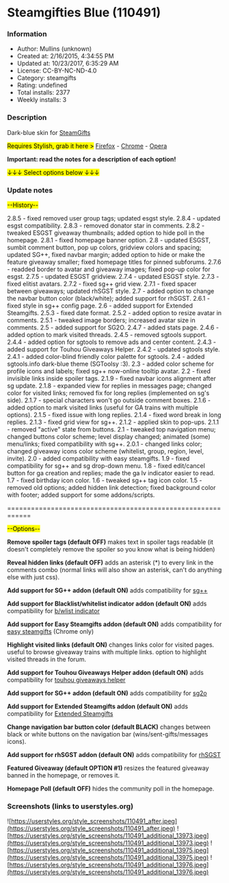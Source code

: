 # Steamgifties Blue (110491)

### Information
- Author: Mullins (unknown)
- Created at: 2/16/2015, 4:34:55 PM
- Updated at: 10/23/2017, 6:35:29 AM
- License:  CC-BY-NC-ND-4.0
- Category: steamgifts
- Rating: undefined
- Total installs: 2377
- Weekly installs: 3


### Description
Dark-blue skin for <a href="http://www.steamgifts.com">SteamGifts</a>

<mark>Requires Stylish, grab it here ></mark> <a href="https://addons.mozilla.org/en/firefox/addon/stylish/">Firefox</a> - <a href="https://chrome.google.com/webstore/detail/stylish/fjnbnpbmkenffdnngjfgmeleoegfcffe">Chrome</a> - <a href="https://addons.opera.com/en/extensions/details/stylish/">Opera</a>

<b>Important: read the notes for a description of each option!</b>

<mark>↓↓↓ Select options below ↓↓↓</mark>

### Update notes
<mark>--History--</mark>

2.8.5 - fixed removed user group tags; updated esgst style.
2.8.4 - updated esgst compatibility.
2.8.3 - removed donator star in comments.
2.8.2 - tweaked ESGST giveaway thumbnails; added option to hide poll in the homepage.
2.8.1 - fixed homepage banner option.
2.8 - updated ESGST, sumbit comment button, pop up colors, gridview colors and spacing; updated SG++, fixed navbar margin; added option to hide or make the feature giveaway smaller; fixed homepage titles for pinned subforums.
2.7.6 - readded border to avatar and giveaway images; fixed pop-up color for esgst.
2.7.5 - updated ESGST gridview.
2.7.4 - updated ESGST style.
2.7.3 - fixed elitist avatars.
2.7.2 - fixed sg++ grid view.
2.7.1 - fixed spacer between giveaways; updated rhSGST style.
2.7 - added option to change the navbar button color (black/white); added support for rhSGST.
2.6.1 - fixed style in sg++ config page.
2.6 - added support for Extended Steamgifts.
2.5.3 - fixed date format.
2.5.2 - added option to resize avatar in comments.
2.5.1 - tweaked image borders; increased avatar size in comments.
2.5 - added support for SG2O.
2.4.7 - added stats page.
2.4.6 - added option to mark visited threads.
2.4.5 - removed sgtools support.
2.4.4 - added option for sgtools to remove ads and center content.
2.4.3 - added support for Touhou Giveaways Helper.
2.4.2 - updated sgtools style.
2.4.1 - added color-blind friendly color palette for sgtools.
2.4 - added sgtools.info dark-blue theme (SGToolsy :3).
2.3 - added color scheme for profile icons and labels; fixed sg++ now-online tooltip avatar.
2.2 - fixed invisible links inside spoiler tags.
2.1.9 - fixed navbar icons alignment after sg update.
2.1.8 - expanded view for replies in messages page; changed color for visited links; removed fix for long replies (implemented on sg's side).
2.1.7 - special characters won't go outside comment boxes.
2.1.6 - added option to mark visited links (useful for GA trains with multiple options).
2.1.5 - fixed issue with long replies.
2.1.4 - fixed word break in long replies.
2.1.3 - fixed grid view for sg++.
2.1.2 - applied skin to pop-ups.
2.1.1 - removed "active" state from buttons.
2.1 - tweaked top navigation menu; changed buttons color scheme; level display changed; animated (some) menu/links; fixed compatibility with sg++.
2.0.1 - changed links color; changed giveaway icons color scheme (whitelist, group, region, level, invite).
2.0 - added compatibility with easy steamgifts.
1.9 - fixed compatibility for sg++ and sg drop-down menu.
1.8 - fixed edit/cancel button for ga creation and replies; made the ga lv indicator easier to read.
1.7 - fixed birthday icon color.
1.6 - tweaked sg++ tag icon color.
1.5 - removed old options; added hidden link detection; fixed background color with footer; added support for some addons/scripts.

============================================================

<mark>--Options--</mark>

<b>Remove spoiler tags (default OFF)</b>
makes text in spoiler tags readable (it doesn't completely remove the spoiler so you know what is being hidden)

<b>Reveal hidden links (default OFF)</b>
adds an asterisk (*) to every link in the comments combo (normal links will also show an asterisk, can't do anything else with just css).

<b>Add support for SG++ addon (default ON)</b>
adds compatibility for <a href="http://www.steamgifts.com/discussion/7euKx/">sg++</a>

<b>Add support for Blacklist/whitelist indicator addon (default ON)</b>
adds compatibility for <a href="http://www.steamgifts.com/discussion/Fr39L/">b/wlist indicator</a>

<b>Add support for Easy Steamgifts addon (default ON)</b>
adds compatibility for <a href="https://chrome.google.com/webstore/detail/easy-steamgifts/cklbilaeedbblhpkhjfcnmaocjdodcnm">easy steamgifts</a> (Chrome only)

<b>Highlight visited links (default ON)</b>
changes links color for visited pages. useful to browse giveaway trains with multiple links.
option to highlight visited threads in the forum.

<b>Add support for Touhou Giveaways Helper addon (default ON)</b>
adds compatibility for <a href="http://www.steamgifts.com/discussion/bUVnV/">touhou giveaways helper</a>

<b>Add support for SG++ addon (default ON)</b>
adds compatibility for <a href="https://www.steamgifts.com/discussion/1bv93/">sg2o</a>

<b>Add support for Extended Steamgifts addon (default ON)</b>
adds compatibility for <a href="https://www.steamgifts.com/discussion/qbPEr/">Extended Steamgifts</a>

<b>Change navigation bar button color (default BLACK)</b>
changes between black or white buttons on the navigation bar (wins/sent-gifts/messages icons).

<b>Add support for rhSGST addon (default ON)</b>
adds compatibility for <a href="https://www.steamgifts.com/discussion/TDyzv/">rhSGST</a>

<b>Featured Giveaway (default OPTION #1)</b>
resizes the featured giveaway banned in the homepage, or removes it.

<b>Homepage Poll (default OFF)</b>
hides the community poll in the homepage.

### Screenshots (links to userstyles.org)
![https://userstyles.org/style_screenshots/110491_after.jpeg](https://userstyles.org/style_screenshots/110491_after.jpeg)
![https://userstyles.org/style_screenshots/110491_additional_13973.jpeg](https://userstyles.org/style_screenshots/110491_additional_13973.jpeg)
![https://userstyles.org/style_screenshots/110491_additional_13975.jpeg](https://userstyles.org/style_screenshots/110491_additional_13975.jpeg)
![https://userstyles.org/style_screenshots/110491_additional_13976.jpeg](https://userstyles.org/style_screenshots/110491_additional_13976.jpeg)

